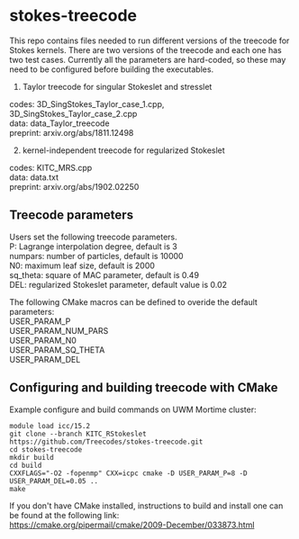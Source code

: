# stokes-treecode

This repo contains files needed to run different versions of the treecode for Stokes kernels. There are two versions of the treecode and each one has two test cases. Currently all the parameters are hard-coded, so these may need to be configured before building the executables.

1. Taylor treecode for singular Stokeslet and stresslet

codes: 3D_SingStokes_Taylor_case_1.cpp, 3D_SingStokes_Taylor_case_2.cpp  
data: data_Taylor_treecode  
preprint: arxiv.org/abs/1811.12498

2. kernel-independent treecode for regularized Stokeslet

codes: KITC_MRS.cpp  
data: data.txt  
preprint: arxiv.org/abs/1902.02250

## Treecode parameters

Users set the following treecode parameters.  
P: Lagrange interpolation degree, default is 3  
numpars: number of particles, default is 10000  
N0: maximum leaf size, default is 2000  
sq_theta: square of MAC parameter, default is 0.49  
DEL: regularized Stokeslet parameter, default value is 0.02  

The following CMake macros can be defined to overide the default parameters:  
USER_PARAM_P  
USER_PARAM_NUM_PARS  
USER_PARAM_N0  
USER_PARAM_SQ_THETA  
USER_PARAM_DEL  

## Configuring and building treecode with CMake

Example configure and build commands on UWM Mortime cluster:  
```
module load icc/15.2
git clone --branch KITC_RStokeslet https://github.com/Treecodes/stokes-treecode.git
cd stokes-treecode
mkdir build
cd build
CXXFLAGS="-O2 -fopenmp" CXX=icpc cmake -D USER_PARAM_P=8 -D USER_PARAM_DEL=0.05 ..
make
```

If you don't have CMake installed, instructions to build and install one can be found at the following link:  
https://cmake.org/pipermail/cmake/2009-December/033873.html
